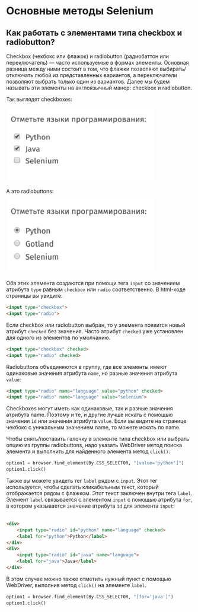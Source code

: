 # Основные методы Selenium

## Как работать с элементами типа checkbox и radiobutton?

Checkbox (чекбокс или флажок) и radiobutton (радиобаттон или переключатель) — часто используемые в формах элементы.
Основная разница между ними состоит в том, что флажки позволяют выбирать/отключать любой из представленных вариантов, а
переключатели позволяют выбрать только один из вариантов. Далее мы будем называть эти элементы на англоязычный манер:
checkbox и radiobutton.

Так выглядят checkboxes:

<img src="img/check_box.png" width="400" height="200" alt="checkbox">

А это radiobuttons:

<img src="img/radiobutton.png" width="400" height="200" alt="radiobutton">

Оба этих элемента создаются при помощи тега `input` со значением атрибута `type` равным `checkbox` или `radio`
соответственно. В html-коде страницы вы увидите:

```html
<input type="checkbox">
<input type="radio">
```

Если checkbox или radiobutton выбран, то у элемента появится новый атрибут `checked` без значения. Часто
атрибут `checked` уже установлен для одного из элементов по умолчанию.

```html
<input type="checkbox" checked>
<input type="radio" checked>
```

Radiobuttons объединяются в группу, где все элементы имеют одинаковые значения атрибута `name`, но разные значения
атрибута `value`:

```html
<input type="radio" name="language" value="python" checked>
<input type="radio" name="language" value="selenium">
```

Checkboxes могут иметь как одинаковые, так и разные значения атрибута name. Поэтому и те, и другие лучше искать с
помощью значения `id` или значения атрибута `value`. Если вы видите на странице чекбокс с уникальным значением name, то
можете искать по name.

Чтобы снять/поставить галочку в элементе типа checkbox или выбрать опцию из группы radiobuttons, надо указать WebDriver
метод поиска элемента и выполнить для найденного элемента метод `click()`:

```python
option1 = browser.find_element(By.CSS_SELECTOR, "[value='python']")
option1.click()
```

Также вы можете увидеть тег `label` рядом с `input`. Этот тег используется, чтобы сделать кликабельным текст, который
отображается рядом с флажком. Этот текст заключен внутри тега `label`. Элемент `label` связывается с элементом `input` с
помощью атрибута `for`, в котором указывается значение атрибута `id` для элемента `input`:

```html

<div>
    <input type="radio" id="python" name="language" checked>
    <label for="python">Python</label>
</div>
<div>
    <input type="radio" id="java" name="language">
    <label for="java">Java</label>
</div>
```

В этом случае можно также отметить нужный пункт с помощью WebDriver, выполнив метод `click()` на элементе `label`.

```python
option1 = browser.find_element(By.CSS_SELECTOR, "[for='java']")
option1.click()
```
